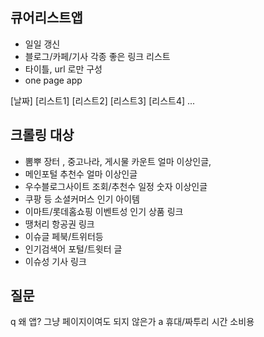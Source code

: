 
## 큐어리스트앱
- 일일 갱신
- 블로그/카페/기사 각종 좋은 링크 리스트 
- 타이틀, url 로만 구성
- one page app

[날짜]
[리스트1]
[리스트2]
[리스트3]
[리스트4]
...

## 크롤링 대상
- 뽐뿌 장터 , 중고나라, 게시물 카운트 얼마 이상인글, 
- 메인포털 추천수 얼마 이상인글
- 우수블로그사이트 조회/추천수 일정 숫자 이상인글
- 쿠팡 등 소셜커머스 인기 아이템
- 이마트/롯데홈쇼핑 이벤트성 인기 상품 링크
- 땡처리 항공권 링크
- 이슈글 페북/트위터등
- 인기검색어 포털/트윗터 글 
- 이슈성 기사 링크 

## 질문
q 왜 앱? 그냥 페이지이여도 되지 않은가
a 휴대/짜투리 시간 소비용
